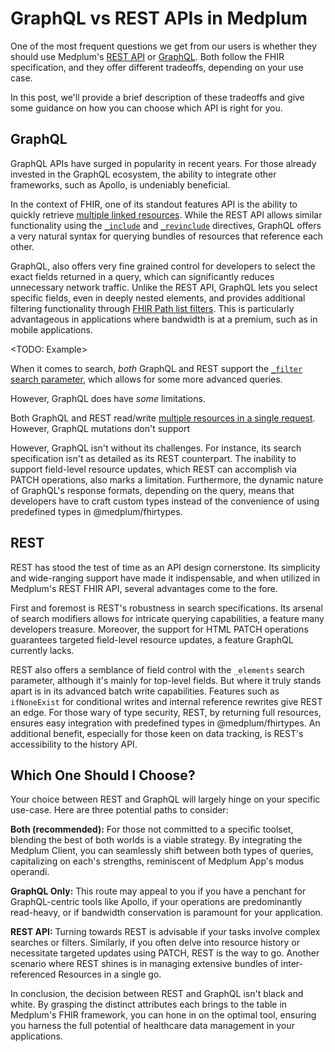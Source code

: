 # GraphQL vs REST APIs in Medplum

One of the most frequent questions we get from our users is whether they should use Medplum's [REST API]() or [GraphQL](). Both follow the FHIR specification, and they offer different tradeoffs, depending on your use case. 

In this post, we'll provide a brief description of these tradeoffs and give some guidance on how you can choose which API is right for you. 

## GraphQL

GraphQL APIs have surged in popularity in recent years. For those already invested in the GraphQL ecosystem, the ability to integrate other frameworks, such as Apollo, is undeniably beneficial.

In the context of FHIR, one of its standout features API is the ability to quickly retrieve [multiple linked resources](). While the REST API allows similar functionality using the [`_include`]()  and [`_revinclude`]() directives, GraphQL offers a very natural syntax for querying bundles of resources that reference each other. 

<TODO example>

GraphQL, also offers very fine grained control for developers to select the exact fields returned in a query, which can significantly reduces unnecessary network traffic. Unlike the REST API, GraphQL lets you select specific fields, even in deeply nested elements, and provides additional filtering functionality through [FHIR Path list filters](). This is particularly advantageous in applications where bandwidth is at a premium, such as in mobile applications. 

<TODO: Example>

When it comes to search, *both* GraphQL and REST support the [`_filter` search parameter](), which allows for some more advanced queries. 

However, GraphQL does have *some* limitations. 

Both GraphQL and REST read/write [multiple resources in a single request](). However, GraphQL mutations don't support 

However, GraphQL isn't without its challenges. For instance, its search specification isn't as detailed as its REST counterpart. The inability to support field-level resource updates, which REST can accomplish via PATCH operations, also marks a limitation. Furthermore, the dynamic nature of GraphQL's response formats, depending on the query, means that developers have to craft custom types instead of the convenience of using predefined types in @medplum/fhirtypes.

## REST 

REST has stood the test of time as an API design cornerstone. Its simplicity and wide-ranging support have made it indispensable, and when utilized in Medplum's REST FHIR API, several advantages come to the fore.

First and foremost is REST's robustness in search specifications. Its arsenal of search modifiers allows for intricate querying capabilities, a feature many developers treasure. Moreover, the support for HTML PATCH operations guarantees targeted field-level resource updates, a feature GraphQL currently lacks.

REST also offers a semblance of field control with the `_elements` search parameter, although it's mainly for top-level fields. But where it truly stands apart is in its advanced batch write capabilities. Features such as `ifNoneExist` for conditional writes and internal reference rewrites give REST an edge. For those wary of type security, REST, by returning full resources, ensures easy integration with predefined types in @medplum/fhirtypes. An additional benefit, especially for those keen on data tracking, is REST's accessibility to the history API.

## Which One Should I Choose?

Your choice between REST and GraphQL will largely hinge on your specific use-case. Here are three potential paths to consider:

**Both (recommended):** For those not committed to a specific toolset, blending the best of both worlds is a viable strategy. By integrating the Medplum Client, you can seamlessly shift between both types of queries, capitalizing on each's strengths, reminiscent of Medplum App's modus operandi.

**GraphQL Only:** This route may appeal to you if you have a penchant for GraphQL-centric tools like Apollo, if your operations are predominantly read-heavy, or if bandwidth conservation is paramount for your application.

**REST API:** Turning towards REST is advisable if your tasks involve complex searches or filters. Similarly, if you often delve into resource history or necessitate targeted updates using PATCH, REST is the way to go. Another scenario where REST shines is in managing extensive bundles of inter-referenced Resources in a single go.

In conclusion, the decision between REST and GraphQL isn't black and white. By grasping the distinct attributes each brings to the table in Medplum's FHIR framework, you can hone in on the optimal tool, ensuring you harness the full potential of healthcare data management in your applications.